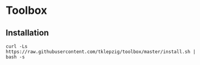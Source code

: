 # Toolbox

## Installation

    curl -Ls https://raw.githubusercontent.com/tklepzig/toolbox/master/install.sh | bash -s
